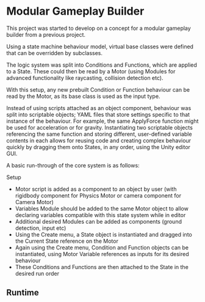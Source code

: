 # Modular Gameplay Builder

This project was started to develop on a concept for a modular gameplay builder from a previous project.

Using a state machine behaviour model, virtual base classes were defined that can be overridden by subclasses.

The logic system was split into Conditions and Functions, which are applied to a State. 
These could then be read by a Motor (using Modules for advanced functionality like raycasting, collision detection etc).

With this setup, any new prebuilt Condition or Function behaviour can be read by the Motor, as its base class is used as the input type. 

Instead of using scripts attached as an object component, behaviour was split into scriptable objects; YAML files that store settings specific to that instance of the behaviour.
For example, the same ApplyForce function might be used for acceleration or for gravity. 
Instantiating two scriptable objects referencing the same function and storing different, user-defined variable contents in each allows for reusing code and creating complex behaviour quickly by dragging them onto States, in any order, using the Unity editor GUI.

A basic run-through of the core system is as follows:

Setup
  - Motor script is added as a component to an object by user (with rigidbody component for Physics Motor or camera component for Camera Motor)
  - Variables Module should be added to the same Motor object to allow declaring variables compatible with this state system while in editor
  - Additional desired Modules can be added as components (ground detection, input etc)
  - Using the Create menu, a State object is instantiated and dragged into the Current State reference on the Motor
  - Again using the Create menu, Condition and Function objects can be instantiated, using Motor Variable references as inputs for its desired behaviour
  - These Conditions and Functions are then attached to the State in the desired run order

Runtime
  -

